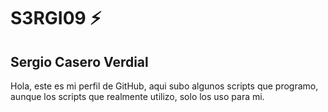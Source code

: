 # S3RGI09 ⚡ 
## Sergio Casero Verdial 
Hola, este es mi perfil de GitHub, aqui subo algunos scripts que programo, aunque los scripts que realmente utilizo, solo los uso para mi.
